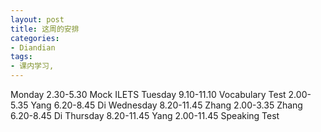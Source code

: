 ```yaml
---
layout: post
title: 这周的安排
categories:
- Diandian
tags:
- 课内学习, 
---
```

Monday 2.30-5.30 Mock ILETS Tuesday 9.10-11.10 Vocabulary Test 2.00-5.35 Yang 6.20-8.45 Di Wednesday 8.20-11.45 Zhang 2.00-3.35 Zhang 6.20-8.45 Di Thursday 8.20-11.45 Yang 2.00-11.45 Speaking Test